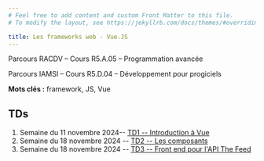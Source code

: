 ```yaml
---
# Feel free to add content and custom Front Matter to this file.
# To modify the layout, see https://jekyllrb.com/docs/themes/#overriding-theme-defaults

title: Les frameworks web - Vue.JS
---
```



Parcours RACDV – Cours R5.A.05 – Programmation avancée

Parcours IAMSI – Cours R5.D.04 – Développement pour progiciels

**Mots clés :** framework, JS, Vue

## TDs

1. Semaine du 11 novembre 2024-- [TD1 -- Introduction à Vue](tutorials/TD1.html)
1. Semaine du 18 novembre 2024 -- [TD2 -- Les composants](tutorials/TD2.html)
1. Semaine du 18 novembre 2024 -- [TD3 -- Front end pour l'API The Feed](tutorials/TD3.html)
<!--## Compléments optionnels-->
